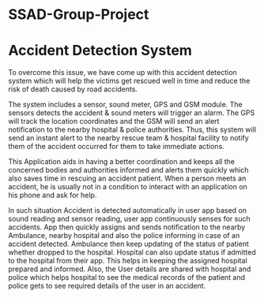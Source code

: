 # SSAD-Group-Project
# Accident Detection System

To overcome this issue, we have come up with this 
accident detection system which will help the victims
get rescued well in time and reduce the risk of death
caused by road accidents.

The system includes a sensor, sound meter, GPS and GSM module. 
The sensors detects the accident & sound meters will trigger
an alarm. The GPS will track the location coordinates and the GSM
will send an alert notification to the nearby hospital & police
authorities. Thus, this system will send an instant alert to the nearby
rescue team & hospital facility to notify them of the accident occurred
for them to take immediate actions.
 
This Application aids in having a better coordination and keeps all
the concerned bodies and authorities informed and alerts them quickly
which also saves time in rescuing an accident patient. When a person
meets an accident, he is usually not in a condition to interact with
an application on his phone and ask for help.

In such situation Accident is detected automatically in user app based
on sound reading and sensor reading, user app continuously senses for such
accidents. App then quickly assigns and sends notification to the nearby
Ambulance, nearby hospital and also the police informing in case of an accident
detected. Ambulance then keep updating of the status of patient whether dropped
to the hospital. Hospital can also update status if admitted to the hospital
from their app. This helps in keeping the assigned hospital prepared and informed.
Also, the User details are shared with hospital and police which helps
hospital to see the medical records of the patient and police gets to see
required details of the user in an accident.
